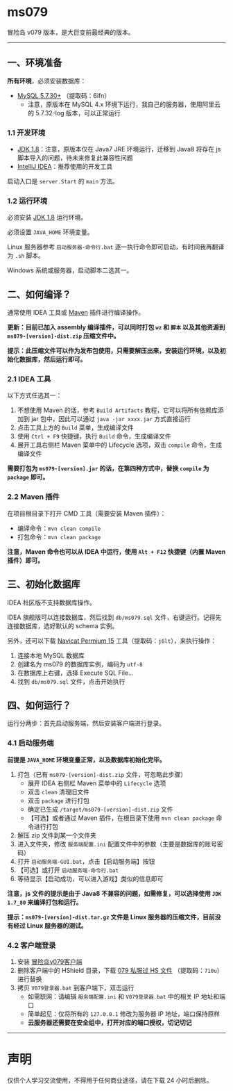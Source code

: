 ms079
=====

冒险岛 v079 版本，是大巨变前最经典的版本。

---

## 一、环境准备

**所有环境**，必须安装数据库：

- [MySQL 5.7.30+][3] （提取码：6ifn）
  - 注意，原版本在 MySQL 4.x 环境下运行，我自己的服务器，使用阿里云的 5.7.32-log 版本，可以正常运行

### 1.1 开发环境

- [JDK 1.8][1]：注意，原版本仅在 Java7 JRE 环境运行，迁移到 Java8 将存在 js 脚本导入的问题，待未来修复此兼容性问题
- [IntelliJ IDEA][2]：推荐使用的开发工具

启动入口是 `server.Start` 的 `main` 方法。

### 1.2 运行环境

必须安装 [JDK 1.8][1] 运行环境。

必须设置 `JAVA_HOME` 环境变量。

Linux 服务器参考 `启动服务器-命令行.bat` 逐一执行命令即可启动，有时间我再翻译为 `.sh` 脚本。

Windows 系统或服务器，启动脚本二选其一。

## 二、如何编译？

通常使用 IDEA 工具或 [Maven][4] 插件进行编译操作。

**更新：目前已加入 assembly 编译插件，可以同时打包 `wz` 和 `脚本` 以及其他资源到 `ms079-[version]-dist.zip` 压缩文件中。**

**提示：此压缩文件可以作为发布包使用，只需要解压出来，安装运行环境，以及初始化数据库，然后运行即可。**

### 2.1 IDEA 工具

以下方式任选其一：

1. 不想使用 Maven 的话，参考 `Build Artifacts` 教程，它可以将所有依赖库添加到 jar 包中，因此可以通过 `java -jar xxxx.jar` 方式直接运行
2. 点击工具上方的 `Build` 菜单，生成编译文件
3. 使用 `Ctrl + F9` 快捷键，执行 `Build` 命令，生成编译文件
4. 展开工具右侧栏 Maven 菜单中的 Lifecycle 选项，双击 `compile` 命令，生成编译文件

**需要打包为 `ms079-[version].jar` 的话，在第四种方式中，替换 `compile` 为 `package` 即可。**

### 2.2 Maven 插件

在项目根目录下打开 CMD 工具（需要安装 Maven 插件）：

- 编译命令：`mvn clean compile`
- 打包命令：`mvn clean package`

**注意，Maven 命令也可以从 IDEA 中运行，使用 `Alt + F12` 快捷键（内置 Maven 插件）即可。**

## 三、初始化数据库

IDEA 社区版不支持数据库操作。

IDEA 旗舰版可以连接数据库，然后找到 `db/ms079.sql` 文件，右键运行。记得先连接数据库，选好默认的 schema 实例。

另外，还可以下载 [Navicat Permium 15][5] 工具（提取码：`j6lt`），来执行操作：

1. 连接本地 MySQL 数据库
2. 创建名为 ms079 的数据库实例，编码为 `utf-8`
3. 在数据库上右键，选择 Execute SQL File...
4. 找到 `db/ms079.sql` 文件，点击开始执行

## 四、如何运行？

运行分两步：首先启动服务端，然后安装客户端进行登录。

### 4.1 启动服务端

**前提是 `JAVA_HOME` 环境变量正常，以及数据库初始化完毕。**

1. 打包（已有 `ms079-[version]-dist.zip` 文件，可忽略此步骤）
   - 展开 IDEA 右侧栏 Maven 菜单中的 `Lifecycle` 选项
   - 双击 `clean` 清理旧文件
   - 双击 `package` 进行打包
   - 确定已生成 `/target/ms079-[version]-dist.zip` 文件
   - 【可选】或者通过 Maven 插件，在根目录下使用 `mvn clean package` 命令进行打包
2. 解压 zip 文件到某一个文件夹
3. 进入文件夹，修改 `服务端配置.ini` 配置文件中的参数（主要是数据库的账号密码）
4. 打开 `启动服务端-GUI.bat`，点击【启动服务端】按钮
5. 【可选】或打开 `启动服务端-命令行.bat`
6. 等待显示【启动成功，可以进入游戏】类似的信息即可

**注意，js 文件的提示是由于 Java8 不兼容的问题，如需修复，可以选择使用 `JDK 1.7_80` 来编译打包和运行。**

**提示：`ms079-[version]-dist.tar.gz` 文件是 Linux 服务器的压缩文件，目前没有经过 Linux 服务器的测试。**

### 4.2 客户端登录

1. 安装 [冒险岛v079客户端][6]
2. 删除客户端中的 HShield 目录，下载 [079 私服过 HS 文件][7] （提取码：`7i0u`）进行替换
4. 拷贝 `V079登录器.bat` 到客户端下，双击运行
    - 如需联网：请编辑 `服务端配置.ini` 和 `V079登录器.bat` 中的相关 IP 地址和端口
    - 简单起见：仅将所有的 `127.0.0.1` 修改为服务器 IP 地址，端口保持原样
    - **云服务器还需要在安全组中，打开对应的端口授权，切记切记**

---

# 声明

仅供个人学习交流使用，不得用于任何商业途径，请在下载 24 小时后删除。



[1]:https://alywp.net/5whNJG
[2]:https://www.jetbrains.com/idea/
[3]:https://pan.baidu.com/s/1v-2jXg9xqNmo5ww5YjUhQQ
[4]:https://maven.apache.org/download.cgi
[5]:https://pan.baidu.com/s/1kZwb2ZdOjf5ZG_HPkWtwWQ
[6]:https://alywp.net/2bBtbJ
[7]:https://pan.baidu.com/s/1gAOhxhwxd1T4bqX8HSoFNQ